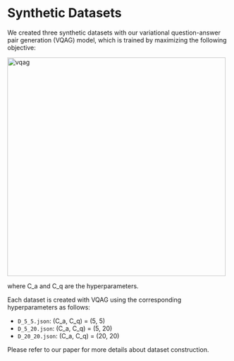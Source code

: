 # Synthetic Datasets

We created three synthetic datasets with our variational question-answer pair generation (VQAG) model, which is trained by maximizing the following objective:

<img width="495" alt="vqag" src="https://user-images.githubusercontent.com/16998772/121932607-05b22100-cd80-11eb-837c-fa591711548c.png">

where C_a and C_q are the hyperparameters.

Each dataset is created with VQAG using the corresponding hyperparameters as follows:

- `D_5_5.json`: (C_a, C_q) = (5, 5)
- `D_5_20.json`: (C_a, C_q) = (5, 20)
- `D_20_20.json`: (C_a, C_q) = (20, 20)

Please refer to our paper for more details about dataset construction.
